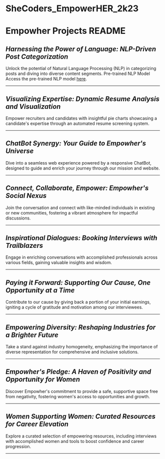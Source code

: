 # SheCoders_EmpowerHER_2k23

# Empowher Projects README

## *Harnessing the Power of Language: NLP-Driven Post Categorization*
Unlock the potential of Natural Language Processing (NLP) in categorizing posts and diving into diverse content segments.
Pre-trained NLP Model
Access the pre-trained NLP model [here](https://drive.google.com/file/d/1_bdvIkuCZsITJ3hgn7cCmPD79EI7Lkrq/view?usp=sharing).


---

## *Visualizing Expertise: Dynamic Resume Analysis and Visualization*
Empower recruiters and candidates with insightful pie charts showcasing a candidate's expertise through an automated resume screening system.

---

## *ChatBot Synergy: Your Guide to Empowher's Universe*
Dive into a seamless web experience powered by a responsive ChatBot, designed to guide and enrich your journey through our mission and website.

---

## *Connect, Collaborate, Empower: Empowher's Social Nexus*
Join the conversation and connect with like-minded individuals in existing or new communities, fostering a vibrant atmosphere for impactful discussions.

---

## *Inspirational Dialogues: Booking Interviews with Trailblazers*
Engage in enriching conversations with accomplished professionals across various fields, gaining valuable insights and wisdom.

---

## *Paying it Forward: Supporting Our Cause, One Opportunity at a Time*
Contribute to our cause by giving back a portion of your initial earnings, igniting a cycle of gratitude and motivation among our interviewees.

---

## *Empowering Diversity: Reshaping Industries for a Brighter Future*
Take a stand against industry homogeneity, emphasizing the importance of diverse representation for comprehensive and inclusive solutions.

---

## *Empowher's Pledge: A Haven of Positivity and Opportunity for Women*
Discover Empowher's commitment to provide a safe, supportive space free from negativity, fostering women's access to opportunities and growth.

---

## *Women Supporting Women: Curated Resources for Career Elevation*
Explore a curated selection of empowering resources, including interviews with accomplished women and tools to boost confidence and career progression.

---
